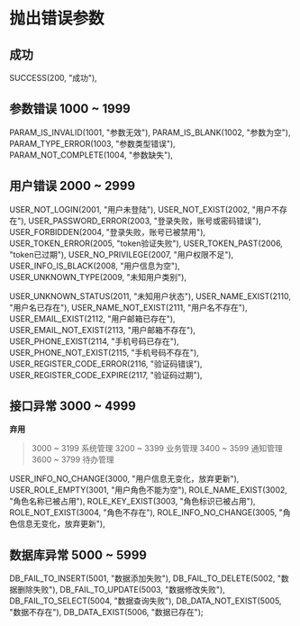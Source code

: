 # 抛出错误参数

## 成功

SUCCESS(200, "成功"),

## 参数错误 1000 ~ 1999

PARAM_IS_INVALID(1001, "参数无效"),
PARAM_IS_BLANK(1002, "参数为空"),
PARAM_TYPE_ERROR(1003, "参数类型错误"),
PARAM_NOT_COMPLETE(1004, "参数缺失"),

## 用户错误 2000 ~ 2999

USER_NOT_LOGIN(2001, "用户未登陆"),
USER_NOT_EXIST(2002, "用户不存在"),
USER_PASSWORD_ERROR(2003, "登录失败，账号或密码错误"),
USER_FORBIDDEN(2004, "登录失败，账号已被禁用"),
USER_TOKEN_ERROR(2005, "token验证失败"),
USER_TOKEN_PAST(2006, "token已过期"),
USER_NO_PRIVILEGE(2007, "用户权限不足"),
USER_INFO_IS_BLACK(2008, "用户信息为空"),
USER_UNKNOWN_TYPE(2009, "未知用户类别"),

USER_UNKNOWN_STATUS(2011, "未知用户状态"),
USER_NAME_EXIST(2110, "用户名已存在"),
USER_NAME_NOT_EXIST(2111, "用户名不存在"),
USER_EMAIL_EXIST(2112, "用户邮箱已存在"),
USER_EMAIL_NOT_EXIST(2113, "用户邮箱不存在"),
USER_PHONE_EXIST(2114, "手机号码已存在"),
USER_PHONE_NOT_EXIST(2115, "手机号码不存在"),
USER_REGISTER_CODE_ERROR(2116, "验证码错误"),
USER_REGISTER_CODE_EXPIRE(2117, "验证码过期"),

## 接口异常 3000 ~ 4999

**弃用**

> 3000 ~ 3199 系统管理
> 3200 ~ 3399 业务管理
> 3400 ~ 3599 通知管理
> 3600 ~ 3799 待办管理

USER_INFO_NO_CHANGE(3000, "用户信息无变化，放弃更新"),
USER_ROLE_EMPTY(3001, "用户角色不能为空"),
ROLE_NAME_EXIST(3002, "角色名称已被占用"),
ROLE_KEY_EXIST(3003, "角色标识已被占用"),
ROLE_NOT_EXIST(3004, "角色不存在"),
ROLE_INFO_NO_CHANGE(3005, "角色信息无变化，放弃更新"),

## 数据库异常 5000 ~ 5999

DB_FAIL_TO_INSERT(5001, "数据添加失败"),
DB_FAIL_TO_DELETE(5002, "数据删除失败"),
DB_FAIL_TO_UPDATE(5003, "数据修改失败"),
DB_FAIL_TO_SELECT(5004, "数据查询失败"),
DB_DATA_NOT_EXIST(5005, "数据不存在"),
DB_DATA_EXIST(5006, "数据已存在");
